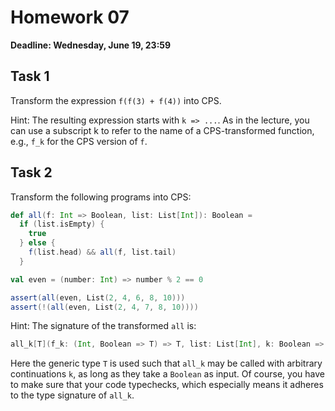 # Homework 07

**Deadline: Wednesday, June 19, 23:59**

## Task 1

Transform the expression `f(f(3) + f(4))` into CPS.

Hint: The resulting expression starts with `k => ...`.
As in the lecture, you can use a subscript k to refer to the name of a CPS-transformed function, e.g., `f_k` for the CPS version of `f`.

## Task 2

Transform the following programs into CPS:

```scala
def all(f: Int => Boolean, list: List[Int]): Boolean =
  if (list.isEmpty) {
    true
  } else {
    f(list.head) && all(f, list.tail)
  }

val even = (number: Int) => number % 2 == 0

assert(all(even, List(2, 4, 6, 8, 10)))
assert(!(all(even, List(2, 4, 7, 8, 10))))
```

Hint: The signature of the transformed `all` is:
```scala
all_k[T](f_k: (Int, Boolean => T) => T, list: List[Int], k: Boolean => T): T
```
Here the generic type `T` is used such that `all_k` may be called with arbitrary continuations `k`, as long as they take a `Boolean` as input. Of course, you have to make sure that your code typechecks, which especially means it adheres to the type signature of `all_k`.
